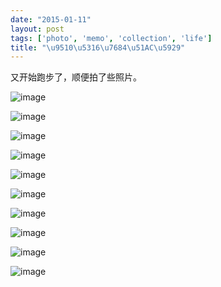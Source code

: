 ```yaml
---
date: "2015-01-11"
layout: post
tags: ['photo', 'memo', 'collection', 'life']
title: "\u9510\u5316\u7684\u51AC\u5929"
---
```


又开始跑步了，顺便拍了些照片。

![image](/images/posts/cold-town/0.jpg)

<!--more-->

![image](/images/posts/cold-town/1.jpg)

![image](/images/posts/cold-town/2.jpg)

![image](/images/posts/cold-town/3.jpg)

![image](/images/posts/cold-town/4.jpg)

![image](/images/posts/cold-town/5.jpg)

![image](/images/posts/cold-town/6.jpg)

![image](/images/posts/cold-town/7.jpg)

![image](/images/posts/cold-town/8.jpg)

![image](/images/posts/cold-town/9.jpg)